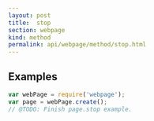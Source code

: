 ```yaml
---
layout: post
title:  stop
section: webpage
kind: method
permalink: api/webpage/method/stop.html
---
```


## Examples

```javascript
var webPage = require('webpage');
var page = webPage.create();
// @TODO: Finish page.stop example.
```








